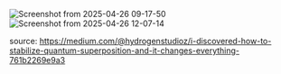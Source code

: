 ![Screenshot from 2025-04-26 09-17-50](https://github.com/user-attachments/assets/b87db082-c15a-4e78-b3fe-01e4c6c05854)
![Screenshot from 2025-04-26 12-07-14](https://github.com/user-attachments/assets/5e2f9ab6-9d6d-42cf-980b-48e71923ed72)

source: https://medium.com/@hydrogenstudioz/i-discovered-how-to-stabilize-quantum-superposition-and-it-changes-everything-761b2269e9a3
